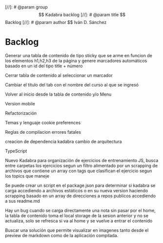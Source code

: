 [//]: # @param group $$ Kadabra backlog
[//]: # @param title $$ Backlog
[//]: # @param author $$ Iván D. Sánchez

# Backlog

Generar una tabla de contenido de tipo sticky que se arme en funcion de los elementos h1,h2,h3 de la página y genere marcadores automáticos basado en un id del tipo title + número

Cerrar tabla de contenido al seleccionar un marcador

Cambiar el titulo del tab con el nombre del curso al que se ingresó

Volver al inicio desde la tabla de contenido y/o Menu

Version mobile

Refactorización

Temas y lenguaje cookie preferences

Reglas de compilacion errores fatales

creacion de dependencia kadabra cambio de arquitectura

TypeScript

Nuevo Kadabra para organización de ejercicios de entrenamiento JS, busca entre carpetas los ejercicios segun un filtro alimentado por un scrapping de archivos que contiene un array con tags que clasifican el ejercicio segun los topics que maneje

Se puede crear un script en el package.json para determinar si kadabra se carga accediendo a archivos estáticos o en su nueva version haciendo scrapping basado en un array de direcciones a repos publicos accediendo a sus readme.md

Hay un bug cuando se carga directamente una nota sin pasar por el home, la tabla de contenido toma el local storage de la sesion anterior y no se actualiza, solo se refresca si va al home y se vuelve a entrar el contenido

Buscar una solución que permite visualizar en imagenes tanto desde el preview de markdown como de la aplicación compilada.
